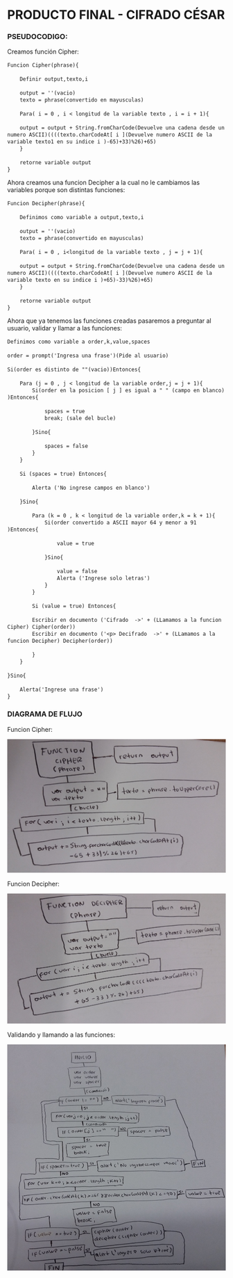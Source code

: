 # PRODUCTO FINAL - CIFRADO CÉSAR

### PSEUDOCODIGO:

Creamos función Cipher:
~~~
Funcion Cipher(phrase){  
    
    Definir output,texto,i  

    output = ''(vacio)  
    texto = phrase(convertido en mayusculas)

    Para( i = 0 , i < longitud de la variable texto , i = i + 1){

    output = output + String.fromCharCode(Devuelve una cadena desde un numero ASCII)((((texto.charCodeAt[ i ](Devuelve numero ASCII de la variable texto1 en su indice i )-65)+33)%26)+65)
    }

    retorne variable output
}
~~~
Ahora creamos una funcion Decipher a la cual no le cambiamos las variables porque son distintas funciones:
~~~
Funcion Decipher(phrase){  
    
    Definimos como variable a output,texto,i

    output = ''(vacio)  
    texto = phrase(convertido en mayusculas)

    Para( i = 0 , i<longitud de la variable texto , j = j + 1){

    output = output + String.fromCharCode(Devuelve una cadena desde un numero ASCII)((((texto.charCodeAt[ i ](Devuelve numero ASCII de la variable texto en su indice i )+65)-33)%26)+65)
    }

    retorne variable output
}
~~~
Ahora que ya tenemos las funciones creadas pasaremos a preguntar al usuario, validar y llamar a las funciones:  
~~~
Definimos como variable a order,k,value,spaces

order = prompt('Ingresa una frase')(Pide al usuario)

Si(order es distinto de ""(vacio))Entonces{

    Para (j = 0 , j < longitud de la variable order,j = j + 1){
        Si(order en la posicion [ j ] es igual a " " (campo en blanco) )Entonces{

            spaces = true
            break; (sale del bucle)

        }Sino{

            spaces = false
        }    
    }

    Si (spaces = true) Entonces{

        Alerta ('No ingrese campos en blanco')  

    }Sino{     

        Para (k = 0 , k < longitud de la variable order,k = k + 1){
            Si(order convertido a ASCII mayor 64 y menor a 91 )Entonces{

                value = true
        
            }Sino{

                value = false
                Alerta ('Ingrese solo letras')
            }    
        }

        Si (value = true) Entonces{

        Escribir en documento ('Cifrado  ->' + (LLamamos a la funcion Cipher) Cipher(order))
        Escribir en documento ('<p> Decifrado  ->' + (LLamamos a la funcion Decipher) Decipher(order))

        }
    }

}Sino{

    Alerta('Ingrese una frase')
}    
~~~

### DIAGRAMA DE FLUJO

Funcion Cipher:

![Sin titulo](assets/docs/FuncionCipher.jpg)

Funcion Decipher:

![Sin titulo](assets/docs/FuncionDecipher.jpg)

Validando y llamando a las funciones:

![Sin titulo](assets/docs/LLamando.jpg)

